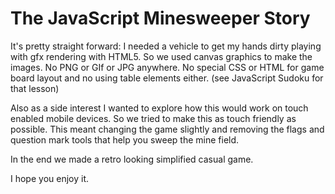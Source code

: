 # The JavaScript Minesweeper Story

It's pretty straight forward: I needed a vehicle to get my hands dirty playing with gfx rendering with HTML5. 
So we used canvas graphics to make the images. No PNG or GIf or JPG anywhere.  No special CSS or HTML for game 
board layout and no using table elements either. (see JavaScript Sudoku for that lesson)

Also as a side interest I wanted to explore how this would work on touch enabled mobile devices.  So we tried 
to make this as touch friendly as possible.  This meant changing the game slightly and removing the flags and 
question mark tools that help you sweep the mine field.  

In the end we made a retro looking simplified casual game.

I hope you enjoy it. 
